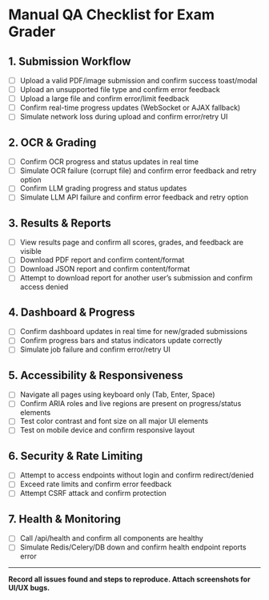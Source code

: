 # Manual QA Checklist for Exam Grader

## 1. Submission Workflow
- [ ] Upload a valid PDF/image submission and confirm success toast/modal
- [ ] Upload an unsupported file type and confirm error feedback
- [ ] Upload a large file and confirm error/limit feedback
- [ ] Confirm real-time progress updates (WebSocket or AJAX fallback)
- [ ] Simulate network loss during upload and confirm error/retry UI

## 2. OCR & Grading
- [ ] Confirm OCR progress and status updates in real time
- [ ] Simulate OCR failure (corrupt file) and confirm error feedback and retry option
- [ ] Confirm LLM grading progress and status updates
- [ ] Simulate LLM API failure and confirm error feedback and retry option

## 3. Results & Reports
- [ ] View results page and confirm all scores, grades, and feedback are visible
- [ ] Download PDF report and confirm content/format
- [ ] Download JSON report and confirm content/format
- [ ] Attempt to download report for another user’s submission and confirm access denied

## 4. Dashboard & Progress
- [ ] Confirm dashboard updates in real time for new/graded submissions
- [ ] Confirm progress bars and status indicators update correctly
- [ ] Simulate job failure and confirm error/retry UI

## 5. Accessibility & Responsiveness
- [ ] Navigate all pages using keyboard only (Tab, Enter, Space)
- [ ] Confirm ARIA roles and live regions are present on progress/status elements
- [ ] Test color contrast and font size on all major UI elements
- [ ] Test on mobile device and confirm responsive layout

## 6. Security & Rate Limiting
- [ ] Attempt to access endpoints without login and confirm redirect/denied
- [ ] Exceed rate limits and confirm error feedback
- [ ] Attempt CSRF attack and confirm protection

## 7. Health & Monitoring
- [ ] Call /api/health and confirm all components are healthy
- [ ] Simulate Redis/Celery/DB down and confirm health endpoint reports error

---

**Record all issues found and steps to reproduce. Attach screenshots for UI/UX bugs.** 
